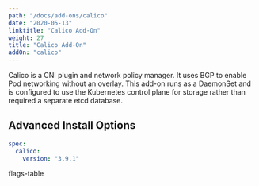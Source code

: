 ```yaml
---
path: "/docs/add-ons/calico"
date: "2020-05-13"
linktitle: "Calico Add-On"
weight: 27
title: "Calico Add-On"
addOn: "calico"
---
```

Calico is a CNI plugin and network policy manager.
It uses BGP to enable Pod networking without an overlay.
This add-on runs as a DaemonSet and is configured to use the Kubernetes control plane for storage rather than required a separate etcd database.

## Advanced Install Options

```yaml
spec:
  calico:
    version: "3.9.1"
```

flags-table
